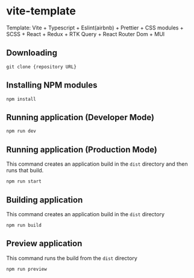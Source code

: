 # vite-template

Template: Vite + Typescript + Eslint(airbnb) + Prettier + CSS modules + SCSS + React + Redux + RTK Query + React Router Dom + MUI

## Downloading

```
git clone {repository URL}
```

## Installing NPM modules

```
npm install
```

## Running application (Developer Mode)

```
npm run dev
```

## Running application (Production Mode)

This command creates an application build in the `dist` directory and then runs that build.

```
npm run start
```

## Building application

This command creates an application build in the `dist` directory

```
npm run build
```

## Preview application

This command runs the build from the `dist` directory

```
npm run preview
```
